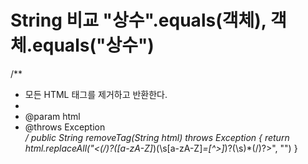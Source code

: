 # String 비교 "상수".equals(객체), 객체.equals("상수")


/**
 * 모든 HTML 태그를 제거하고 반환한다.
 * 
 * @param html
 * @throws Exception  
 */
public String removeTag(String html) throws Exception {
	return html.replaceAll("<(/)?([a-zA-Z]*)(\\s[a-zA-Z]*=[^>]*)?(\\s)*(/)?>", "")
}
